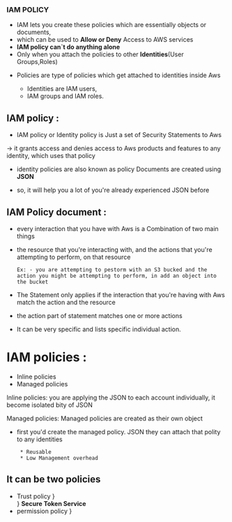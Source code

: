 ### IAM POLICY

- IAM lets you create these policies which are essentially objects or documents, 
- which can be used to **Allow or Deny** Access to AWS services
- **IAM policy can`t do anything alone**
- Only when you attach the policies to other **Identities**(User Groups,Roles)

* Policies are type of policies which get attached to identities inside Aws  

   - Identities are IAM users, 
   - IAM groups and IAM roles.

## IAM policy : 
  
  - IAM policy or Identity policy is Just a set of Security Statements to Aws

→ it grants access and denies access to Aws products and features to any identity, which uses that policy

- identity policies are also known as policy Documents are created using **JSON**

- so, it will help you a lot of you're already experienced JSON before

## IAM Policy document :

- every interaction that you have with Aws is a Combination of two main things

- the resource that you're interacting with, and the actions that you're attempting to perform, on that resource

      Ex: - you are attempting to pestorm with an S3 bucked and the action you might be attempting to perform, in add an object into the bucket

- The Statement only applies if the interaction that you're having with Aws match the action and the resource

- the action part of statement matches one or more actions

- It can be very specific and lists specific individual action.

# IAM policies :

   * Inline policies 
   * Managed policies

Inline policies:
    you are applying the JSON to each account individually, it become isolated bity of JSON 

Managed policies:
    Managed policies are created as their own object

- first you'd create the managed policy. JSON they can attach that polity to any identities 

       * Reusable
       * Low Management overhead

## It can be two policies

  * Trust policy        }   
                        }  **Secure Token Service**
  * permission policy   }